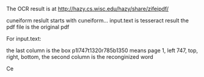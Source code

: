 The OCR result is at http://hazy.cs.wisc.edu/hazy/share/zifeipdf/

cuneiform reslult starts with cuneiform...
input.text is tesseract result
the pdf file is the original pdf

For input.text:

the last column is the box p1l747t1320r785b1350 means page 1, left 747, top, right, bottom, the second column is the reconginized word


Ce